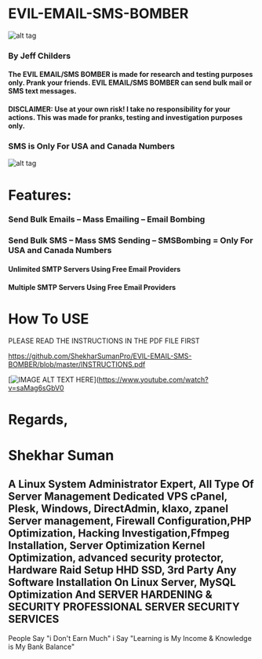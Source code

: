 # EVIL-EMAIL-SMS-BOMBER


![alt tag](https://github.com/SEODEMON/EVIL-EMAIL-SMS-BOMBER/blob/master/images/logo.png)

### By Jeff Childers

#### The EVIL EMAIL/SMS BOMBER is made for research and testing purposes only.  Prank your friends.  EVIL EMAIL/SMS BOMBER can send bulk mail or SMS text messages.
 
#### DISCLAIMER:  Use at your own risk!  I take no responsibility for your actions.  This was made for pranks, testing and investigation purposes only.
 
### SMS is Only For USA and Canada Numbers

 
![alt tag](https://github.com/SEODEMON/EVIL-EMAIL-SMS-BOMBER/blob/master/images/SCREEN_SHOT.jpg)

# Features:  
### Send Bulk Emails – Mass Emailing – Email Bombing

### Send Bulk SMS – Mass SMS Sending – SMSBombing  =  Only For USA and Canada Numbers

#### Unlimited SMTP Servers Using Free Email Providers
#### Multiple SMTP Servers Using Free Email Providers

# How To USE 

PLEASE READ THE INSTRUCTIONS IN THE PDF FILE FIRST   

https://github.com/ShekharSumanPro/EVIL-EMAIL-SMS-BOMBER/blob/master/INSTRUCTIONS.pdf


[![IMAGE ALT TEXT HERE](https://github.com/SEODEMON/EVIL-EMAIL-SMS-BOMBER/blob/master/images/youtube.JPG)](https://www.youtube.com/watch?v=saMag6sGbV0


# Regards, 
# Shekhar Suman
A Linux System Administrator Expert, All Type Of Server Management Dedicated VPS cPanel, Plesk, Windows, DirectAdmin, klaxo, zpanel Server management, 
Firewall Configuration,PHP Optimization, Hacking Investigation,Ffmpeg Installation,
Server Optimization Kernel Optimization, advanced security protector, Hardware Raid Setup HHD SSD, 3rd Party Any Software Installation On Linux Server, MySQL Optimization
And
SERVER HARDENING & SECURITY PROFESSIONAL SERVER SECURITY SERVICES
---------------------------------------------------------------------------- 
People Say "i Don't Earn Much"  i Say "Learning is My Income & Knowledge is My Bank Balance"
